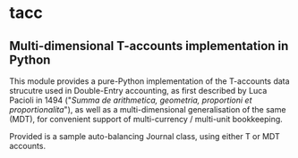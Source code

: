 # tacc
## Multi-dimensional T-accounts implementation in Python

This module provides a pure-Python implementation of the T-accounts data strucutre used in Double-Entry accounting, as first described by Luca Pacioli in 1494 ("_Summa de arithmetica, geometria, proportioni et proportionalita_"), as well as a multi-dimensional generalisation of the same (MDT), for convenient support of multi-currency / multi-unit bookkeeping. 

Provided is a sample auto-balancing Journal class, using either T or MDT accounts. 
